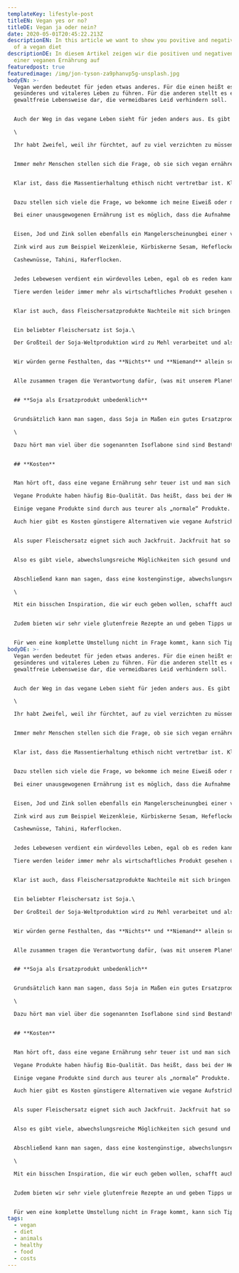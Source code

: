 ```yaml
---
templateKey: lifestyle-post
titleEN: Vegan yes or no?
titleDE: Vegan ja oder nein?
date: 2020-05-01T20:45:22.213Z
descriptionEN: In this article we want to show you povitive and negative aspects
  of a vegan diet
descriptionDE: In diesem Artikel zeigen wir die positiven und negativen Aspekte
  einer veganen Ernährung auf
featuredpost: true
featuredimage: /img/jon-tyson-za9phanvp5g-unsplash.jpg
bodyEN: >-
  Vegan werden bedeutet für jeden etwas anderes. Für die einen heißt es, ein
  gesünderes und vitaleres Leben zu führen. Für die anderen stellt es eine
  gewaltfreie Lebensweise dar, die vermeidbares Leid verhindern soll.


  Auch der Weg in das vegane Leben sieht für jeden anders aus. Es gibt Menschen, die von jetzt auf nachher ihre Ernährung auf vegan umstellen und nie wieder zurücksehen. Für die viele ist es jedoch ein Prozess mit einem auf und ab, der mehrere Wochen, Monate oder sogar Jahre dauern kann. Da der Körper sich komplett neu aufbauen muss und man seinen Körper nochmal besser kennenlernt, was ihm gut tut und was eben nicht.\

  \

  Ihr habt Zweifel, weil ihr fürchtet, auf zu viel verzichten zu müssen? Wir überzeugen euch vom Gegenteil!


  Immer mehr Menschen stellen sich die Frage, ob sie sich vegan ernähren sollen. Sobald man mit der Recherche beginnt, wird man mit den unterschiedlichsten Hypothesen beschossen. Daher wollen wir in diesem Artikel Klarheit schaffen und alle Seiten beleuchten.


  Klar ist, dass die Massentierhaltung ethisch nicht vertretbar ist. Klar ist auch, dass eine extrem sojalastige Ernährung bezüglich Genmanipulation und bei verschiedenen Vorerkrankungen in geringem Maß zu genießen ist.


  Dazu stellen sich viele die Frage, wo bekomme ich meine Eiweiß oder mein Kalzium für die Knochen her? Wo ich mir die Gegenfrage stelle, aus was ziehen denn die Tiere ihre Nährstoffe? Genau, aus den Pflanzen, also warum soll es dann für mich nicht klappen?\

  Bei einer unausgewogenen Ernährung ist es möglich, dass die Aufnahme von zum Beispiel Vitamin B12, Vitamin D und Calcium vermindert ist – dies kann bei allen Ernährungsformen auftreten, wenn man sich einseitig oder unausgewogen ernährt. Vitamin D und Calcium kann manüber einen Aufenthalte an der Sonne, sowie über calciumhaltige Lebensmittel z. B. Tofu, angereicherter Sojadrink, Fenchel, Broccoli, Lauch decken. Durch eine ausgewogene, abwechslungsreiche Ernährung, kann man die Risiken eines Mangels stark reduzieren.


  Eisen, Jod und Zink sollen ebenfalls ein Mangelerscheinungbei einer veganen Ernährung sein. Jod gewinne ich aus Jod Salz, eigentlich sehr simpel. Eisen gewinnt man aus Getreide und Getreideprodukten, Gemüsesorten und Kräuter wie, grünes Blattgemüse, Fenche, Hülsenfrüchte, Trockenfrüchte, Nüsse und Samen.\

  Zink wird aus zum Beispiel Weizenkleie, Kürbiskerne Sesam, Hefeflocken, Sonnenblumenkerne,\

  Cashewnüsse, Tahini, Haferflocken.


  Jedes Lebewesen verdient ein würdevolles Leben, egal ob es reden kann oder nicht. Kein Lebewesen verdient es eingepfercht in einen Stall vor sich hinvegetieren zu müssen und dann nach jahrelanger Qual hingerichtet zu werden. Keiner will so behandelt werden. Das Massentierhaltung falsch ist, ist jedem bewusst. Die Aufzucht von Tieren in Tierfabriken ist grausam und eine ökologische Katastrophe. Das Essen von Fleisch oder Eiern ist schlecht für unsere Gesundheit und wird mit vielen Krankheiten und Beschwerden in Verbindung gebracht.\

  Tiere werden leider immer mehr als wirtschaftliches Produkt gesehen und nicht als Lebewesen mit einem Herzschlag, Schmerzempfinden und Gefühlen.


  Klar ist auch, dass Fleischersatzprodukte Nachteile mit sich bringen. Hier ist es wichtig darauf zu achten, was in das Produkt verarbeitet wurde. Es ist unnatürlich als veganer zum Beispiel eine vegane Wurst zu essen, allerding was soll ichmachen, wenn die Industrie nun mal die Produkte in dieser Form herstellt? Nur weil es so aussieht wie eine Wurst muss ich mich noch lange nicht dafür rechtfertigen warum ich vegan lebe und dann aber eine vegane Wurst kaufe! Auch wir wünschen uns Abwechslung und leider ist noch keine andere Form auf dem Mark, die Fleisch Produkte nicht imitiert, das wichtige für mich ist der Inhalt - 0% Qual!


  Ein beliebter Fleischersatz ist Soja.\

  Der Großteil der Soja-Weltproduktion wird zu Mehl verarbeitet und als Futtermittel für die Tiere verwendet. Gewässer werden zudem durch erheblichen Pestizid- und Düngereinsatz verschmutzt. Was eine hohe Belastung für Umwelt und Tiere bedeutet.


  Wir würden gerne Festhalten, das **Nichts** und **Niemand** allein schuld daran ist, dass der Regenwald abgeholzt wird. Nicht der südamerikanische Bauer, der Wiesen oder Wald in Ackerböden umwandelt, keine multinationalen Agrarkonzerne, nicht die weltweiten Wirtschaftsbeziehungen, nicht die Konsumenten von Produkten wie Tofu, die aus der Sojabohne hergestellt werden. **Es sind alle zusammen.**


  Alle zusammen tragen die Verantwortung dafür, (was mit unserem Planeten passiert) dass Brasilien seine Anbauflächen in den vergangenen 15 Jahren verdoppelt hat und nun jährlich fast 90 Millionen Tonnen Soja erzeugt. Überwiegend für den Export.


  ## **Soja als Ersatzprodukt unbedenklich**


  Grundsätzlich kann man sagen, dass Soja in Maßen ein gutes Ersatzprodukt ist. Bei Erkrankungen wie z. B. einer Schilddrüsenerkrankung oder Soja-Allergie, soll man den Konsum gering halten, das heißt, Soja sollte nicht Teil jeder Mahlzeit sein, also 1 – 2 x die Woche. Wir versuchen komplett auf Soja zu verzichten und greifen auf Ersatzprodukte wie Jackfruit, Mandelmilch, Kokosmilch usw. zurück.\

  \

  Dazu hört man viel über die sogenannten Isoflabone sind sind Bestandteil der Sojabohne. Diese Isoflabone ähneln sehr stark dem menschlichen Östrogen im Aufbau. Die Betonung liegt hier auf „ähnlich“. Dazu sei gesagt, dass diese Isoflabone in insolierter Form Schädlich sein können, wie z.B Medikamente. Bei einem Sojaprodukt kommen diese Isoflabone aber nicht in isolierter Form vor, sondern sind in das gesamte Produkt verpackt, somit kann man Soja nahezu Bedenkenlos zu sich nehmen.


  ## **Kosten** 


  Man hört oft, dass eine vegane Ernährung sehr teuer ist und man sich das kaum leisten kann. Wenn man Wert auf die Qualität des Fleisches legt, dass später auf dem Teller landet, ist man hier preislich in ganz anderen Dimensionen.\

  Vegane Produkte haben häufig Bio-Qualität. Das heißt, dass bei der Herstellung strengere Produktions-Anforderungen erfüllt werden. Dies sollte man beim Vergleichen der Preise berücksichtigt. Dazu muss man beachten, dass "versteckte" ökologische Kosten von Tierprodukten (wie Klima-Effekte, Grundwasserbelastung, Land-Verbrauch für Futtermittel usw.) extern berücksichtigt werden. Für diese Kosten muss letztendlich die Gesellschaft aufkommen anhand von Steuern. Wenn man es so sieht, ist die vegane Ernährung also auch dann günstiger, wenn sie im ersten Moment ganz schön teuer wirkt.\

  Einige vegane Produkte sind durch aus teurer als „normale“ Produkte. Wenn man veganen Scheiben- oder Frischkäse kauft, bezahlt man ca. 1€ mehr für die Packung. Hier sollte man die Einstellung bekommen, dass diese Produkte nicht als täglichen Gebrauch zu nutzen sind, da man hier auch wieder den Gesundheitsfaktor nicht außer Acht lassen darf. Aber es ist auch ungesund jeden Tag „normalen“ Käse zu essen.\

  Auch hier gibt es Kosten günstigere Alternativen wie vegane Aufstriche, Marmelade, Avocado, Margarine usw.


  Als super Fleischersatz eignet sich auch Jackfruit. Jackfruit hat so gut wie keine Kalorien und ist absolut gesund. Diese ist abgepackt in einer Dose zu kaufen und die Dose kostet 1,99€ mit 200g, was absolut nicht teuer ist.


  Also es gibt viele, abwechslungsreiche Möglichkeiten sich gesund und Kostengünstig vegan zu ernähren um hier nur ein paar zu nennen.


  Abschließend kann man sagen, dass eine kostengünstige, abwechslungsreiche, gesunde und rein pflanzliche Ernährung absolut und gut realisierbar ist, diese ist für jeden Menschen zugänglich und - von wenigen Ausnahmen abgesehen – gesundheitlich zu empfehlen.\

  \

  Mit ein bisschen Inspiration, die wir euch geben wollen, schafft auch ihr es mit Leichtigkeit euch gesund und abwechslungsreich zu ernähren. Vergesst Fertigprodukte und lernt hier, wie ihr euch schnell, einfach und für wenig Geld super lecker Gerichte kochen könnt.


  Zudem bieten wir sehr viele glutenfreie Rezepte an und geben Tipps und Tricks, was ihr dabei beim Kauf und der Zubereitung beachten solltet. Klickt euch durch unsere Rezepte und probiert sie aus!


  Für wen eine komplette Umstellung nicht in Frage kommt, kann sich Tipps aus unserem Artikel ***„Ich will meine Ernährung nicht umstellen, aber dennoch mehr auf meine Gesundheit und die Tiere achten, was kann ich machen?“*** holen.
bodyDE: >-
  Vegan werden bedeutet für jeden etwas anderes. Für die einen heißt es, ein
  gesünderes und vitaleres Leben zu führen. Für die anderen stellt es eine
  gewaltfreie Lebensweise dar, die vermeidbares Leid verhindern soll.


  Auch der Weg in das vegane Leben sieht für jeden anders aus. Es gibt Menschen, die von jetzt auf nachher ihre Ernährung auf vegan umstellen und nie wieder zurücksehen. Für die viele ist es jedoch ein Prozess mit einem auf und ab, der mehrere Wochen, Monate oder sogar Jahre dauern kann. Da der Körper sich komplett neu aufbauen muss und man seinen Körper nochmal besser kennenlernt, was ihm gut tut und was eben nicht.\

  \

  Ihr habt Zweifel, weil ihr fürchtet, auf zu viel verzichten zu müssen? Wir überzeugen euch vom Gegenteil!


  Immer mehr Menschen stellen sich die Frage, ob sie sich vegan ernähren sollen. Sobald man mit der Recherche beginnt, wird man mit den unterschiedlichsten Hypothesen beschossen. Daher wollen wir in diesem Artikel Klarheit schaffen und alle Seiten beleuchten.


  Klar ist, dass die Massentierhaltung ethisch nicht vertretbar ist. Klar ist auch, dass eine extrem sojalastige Ernährung bezüglich Genmanipulation und bei verschiedenen Vorerkrankungen in geringem Maß zu genießen ist.


  Dazu stellen sich viele die Frage, wo bekomme ich meine Eiweiß oder mein Kalzium für die Knochen her? Wo ich mir die Gegenfrage stelle, aus was ziehen denn die Tiere ihre Nährstoffe? Genau, aus den Pflanzen, also warum soll es dann für mich nicht klappen?\

  Bei einer unausgewogenen Ernährung ist es möglich, dass die Aufnahme von zum Beispiel Vitamin B12, Vitamin D und Calcium vermindert ist – dies kann bei allen Ernährungsformen auftreten, wenn man sich einseitig oder unausgewogen ernährt. Vitamin D und Calcium kann manüber einen Aufenthalte an der Sonne, sowie über calciumhaltige Lebensmittel z. B. Tofu, angereicherter Sojadrink, Fenchel, Broccoli, Lauch decken. Durch eine ausgewogene, abwechslungsreiche Ernährung, kann man die Risiken eines Mangels stark reduzieren.


  Eisen, Jod und Zink sollen ebenfalls ein Mangelerscheinungbei einer veganen Ernährung sein. Jod gewinne ich aus Jod Salz, eigentlich sehr simpel. Eisen gewinnt man aus Getreide und Getreideprodukten, Gemüsesorten und Kräuter wie, grünes Blattgemüse, Fenche, Hülsenfrüchte, Trockenfrüchte, Nüsse und Samen.\

  Zink wird aus zum Beispiel Weizenkleie, Kürbiskerne Sesam, Hefeflocken, Sonnenblumenkerne,\

  Cashewnüsse, Tahini, Haferflocken.


  Jedes Lebewesen verdient ein würdevolles Leben, egal ob es reden kann oder nicht. Kein Lebewesen verdient es eingepfercht in einen Stall vor sich hinvegetieren zu müssen und dann nach jahrelanger Qual hingerichtet zu werden. Keiner will so behandelt werden. Das Massentierhaltung falsch ist, ist jedem bewusst. Die Aufzucht von Tieren in Tierfabriken ist grausam und eine ökologische Katastrophe. Das Essen von Fleisch oder Eiern ist schlecht für unsere Gesundheit und wird mit vielen Krankheiten und Beschwerden in Verbindung gebracht.\

  Tiere werden leider immer mehr als wirtschaftliches Produkt gesehen und nicht als Lebewesen mit einem Herzschlag, Schmerzempfinden und Gefühlen.


  Klar ist auch, dass Fleischersatzprodukte Nachteile mit sich bringen. Hier ist es wichtig darauf zu achten, was in das Produkt verarbeitet wurde. Es ist unnatürlich als veganer zum Beispiel eine vegane Wurst zu essen, allerding was soll ichmachen, wenn die Industrie nun mal die Produkte in dieser Form herstellt? Nur weil es so aussieht wie eine Wurst muss ich mich noch lange nicht dafür rechtfertigen warum ich vegan lebe und dann aber eine vegane Wurst kaufe! Auch wir wünschen uns Abwechslung und leider ist noch keine andere Form auf dem Mark, die Fleisch Produkte nicht imitiert, das wichtige für mich ist der Inhalt - 0% Qual!


  Ein beliebter Fleischersatz ist Soja.\

  Der Großteil der Soja-Weltproduktion wird zu Mehl verarbeitet und als Futtermittel für die Tiere verwendet. Gewässer werden zudem durch erheblichen Pestizid- und Düngereinsatz verschmutzt. Was eine hohe Belastung für Umwelt und Tiere bedeutet.


  Wir würden gerne Festhalten, das **Nichts** und **Niemand** allein schuld daran ist, dass der Regenwald abgeholzt wird. Nicht der südamerikanische Bauer, der Wiesen oder Wald in Ackerböden umwandelt, keine multinationalen Agrarkonzerne, nicht die weltweiten Wirtschaftsbeziehungen, nicht die Konsumenten von Produkten wie Tofu, die aus der Sojabohne hergestellt werden. **Es sind alle zusammen.**


  Alle zusammen tragen die Verantwortung dafür, (was mit unserem Planeten passiert) dass Brasilien seine Anbauflächen in den vergangenen 15 Jahren verdoppelt hat und nun jährlich fast 90 Millionen Tonnen Soja erzeugt. Überwiegend für den Export.


  ## **Soja als Ersatzprodukt unbedenklich**


  Grundsätzlich kann man sagen, dass Soja in Maßen ein gutes Ersatzprodukt ist. Bei Erkrankungen wie z. B. einer Schilddrüsenerkrankung oder Soja-Allergie, soll man den Konsum gering halten, das heißt, Soja sollte nicht Teil jeder Mahlzeit sein, also 1 – 2 x die Woche. Wir versuchen komplett auf Soja zu verzichten und greifen auf Ersatzprodukte wie Jackfruit, Mandelmilch, Kokosmilch usw. zurück.\

  \

  Dazu hört man viel über die sogenannten Isoflabone sind sind Bestandteil der Sojabohne. Diese Isoflabone ähneln sehr stark dem menschlichen Östrogen im Aufbau. Die Betonung liegt hier auf „ähnlich“. Dazu sei gesagt, dass diese Isoflabone in insolierter Form Schädlich sein können, wie z.B Medikamente. Bei einem Sojaprodukt kommen diese Isoflabone aber nicht in isolierter Form vor, sondern sind in das gesamte Produkt verpackt, somit kann man Soja nahezu Bedenkenlos zu sich nehmen.


  ## **Kosten**


  Man hört oft, dass eine vegane Ernährung sehr teuer ist und man sich das kaum leisten kann. Wenn man Wert auf die Qualität des Fleisches legt, dass später auf dem Teller landet, ist man hier preislich in ganz anderen Dimensionen.\

  Vegane Produkte haben häufig Bio-Qualität. Das heißt, dass bei der Herstellung strengere Produktions-Anforderungen erfüllt werden. Dies sollte man beim Vergleichen der Preise berücksichtigt. Dazu muss man beachten, dass "versteckte" ökologische Kosten von Tierprodukten (wie Klima-Effekte, Grundwasserbelastung, Land-Verbrauch für Futtermittel usw.) extern berücksichtigt werden. Für diese Kosten muss letztendlich die Gesellschaft aufkommen anhand von Steuern. Wenn man es so sieht, ist die vegane Ernährung also auch dann günstiger, wenn sie im ersten Moment ganz schön teuer wirkt.\

  Einige vegane Produkte sind durch aus teurer als „normale“ Produkte. Wenn man veganen Scheiben- oder Frischkäse kauft, bezahlt man ca. 1€ mehr für die Packung. Hier sollte man die Einstellung bekommen, dass diese Produkte nicht als täglichen Gebrauch zu nutzen sind, da man hier auch wieder den Gesundheitsfaktor nicht außer Acht lassen darf. Aber es ist auch ungesund jeden Tag „normalen“ Käse zu essen.\

  Auch hier gibt es Kosten günstigere Alternativen wie vegane Aufstriche, Marmelade, Avocado, Margarine usw.


  Als super Fleischersatz eignet sich auch Jackfruit. Jackfruit hat so gut wie keine Kalorien und ist absolut gesund. Diese ist abgepackt in einer Dose zu kaufen und die Dose kostet 1,99€ mit 200g, was absolut nicht teuer ist.


  Also es gibt viele, abwechslungsreiche Möglichkeiten sich gesund und Kostengünstig vegan zu ernähren um hier nur ein paar zu nennen.


  Abschließend kann man sagen, dass eine kostengünstige, abwechslungsreiche, gesunde und rein pflanzliche Ernährung absolut und gut realisierbar ist, diese ist für jeden Menschen zugänglich und - von wenigen Ausnahmen abgesehen – gesundheitlich zu empfehlen.\

  \

  Mit ein bisschen Inspiration, die wir euch geben wollen, schafft auch ihr es mit Leichtigkeit euch gesund und abwechslungsreich zu ernähren. Vergesst Fertigprodukte und lernt hier, wie ihr euch schnell, einfach und für wenig Geld super lecker Gerichte kochen könnt.


  Zudem bieten wir sehr viele glutenfreie Rezepte an und geben Tipps und Tricks, was ihr dabei beim Kauf und der Zubereitung beachten solltet. Klickt euch durch unsere Rezepte und probiert sie aus!


  Für wen eine komplette Umstellung nicht in Frage kommt, kann sich Tipps aus unserem Artikel ***„Ich will meine Ernährung nicht umstellen, aber dennoch mehr auf meine Gesundheit und die Tiere achten, was kann ich machen?“*** holen.
tags:
  - vegan
  - diet
  - animals
  - healthy
  - food
  - costs
---
```

